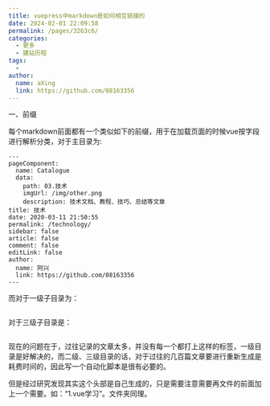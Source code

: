 ```yaml
---
title: vuepress中markdown是如何相互链接的
date: 2024-02-01 22:09:58
permalink: /pages/3263c6/
categories:
  - 更多
  - 建站历程
tags:
  - 
author: 
  name: aXing
  link: https://github.com/08163356
---
```



一、前缀

每个markdown前面都有一个类似如下的前缀，用于在加载页面的时候vue按字段进行解析分类，对于主目录为:

```
---
pageComponent:
  name: Catalogue
  data:
    path: 03.技术
    imgUrl: /img/other.png
    description: 技术文档、教程、技巧、总结等文章
title: 技术
date: 2020-03-11 21:50:55
permalink: /technology/
sidebar: false
article: false
comment: false
editLink: false
author:
  name: 阿兴
  link: https://github.com/08163356
---
```

而对于一级子目录为：

```

```

对于三级子目录是：

```

```

现在的问题在于，过往记录的文章太多，并没有每一个都打上这样的标签，一级目录是好解决的，而二级、三级目录的话，对于过往的几百篇文章要进行重新生成是耗费时间的，因此写一个自动化脚本是很有必要的。

但是经过研究发现其实这个头部是自己生成的，只是需要注意需要再文件的前面加上一个需要。如：“1.vue学习”。文件夹同理。